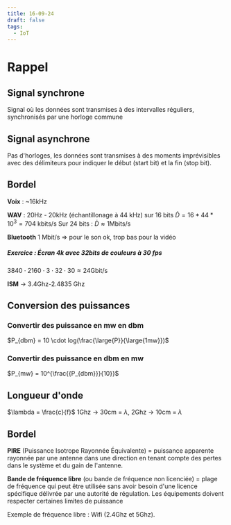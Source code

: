 ```yaml
---
title: 16-09-24
draft: false
tags:
  - IoT
---
```


# Rappel
## Signal synchrone

Signal où les données sont transmises à des intervalles réguliers, synchronisés par une horloge commune
## Signal asynchrone

Pas d'horloges, les données sont transmises à des moments imprévisibles avec des délimiteurs pour indiquer le début (start bit) et la fin (stop bit).
## Bordel

**Voix** : ~16kHz

**WAV** : 20Hz - 20kHz (échantillonage à 44 kHz) sur 16 bits
$\dot{D} = 16 * 44 * 10 ^{3} = 704\ \text{kbits/s}$
Sur 24 bits : $\dot{D} \approx 1 \text{Mbits/s}$

**Bluetooth** 1 Mbit/s => pour le son ok, trop bas pour la vidéo
##### Exercice : Écran 4k avec 32bits de couleurs à 30 fps
$3840 \cdot 2160 \cdot 3 \cdot 32 \cdot 30 \approx 24 \text{Gbit/s}$

**ISM** -> 3.4Ghz-2.4835 Ghz
## Conversion des puissances
### Convertir des puissance en mw en dbm

$P_{dbm} = 10 \cdot log(\frac{\large{P}}{\large{1mw}})$
### Convertir des puissance en dbm en mw

$P_{mw} = 10^{\frac{{P_{dbm}}}{10}}$
## Longueur d'onde

$\lambda = \frac{c}{f}$ 1Ghz -> 30cm = $\lambda$, 2Ghz -> 10cm = $\lambda$
## Bordel

**PIRE** (Puissance Isotrope Rayonnée Équivalente) = puissance apparente rayonnée par une antenne dans une direction en tenant compte des pertes dans le système et du gain de l'antenne.

**Bande de fréquence libre** (ou bande de fréquence non licenciée) = plage de fréquence qui peut être utilisée sans avoir besoin d'une licence spécifique délivrée par une autorité de régulation.  Les équipements doivent respecter certaines limites de puissance

Exemple de fréquence libre : Wifi (2.4Ghz et 5Ghz).
